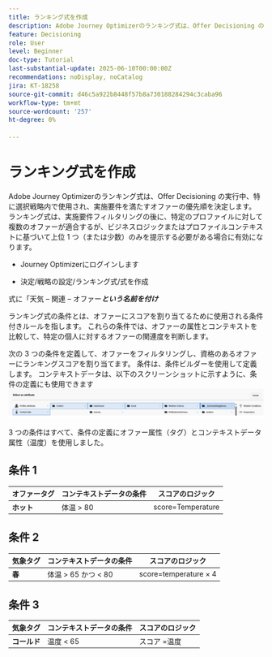 ```yaml
---
title: ランキング式を作成
description: Adobe Journey Optimizerのランキング式は、Offer Decisioning の実行中、特に選択戦略内で使用され、実施要件を満たすオファーの優先順を決定します。
feature: Decisioning
role: User
level: Beginner
doc-type: Tutorial
last-substantial-update: 2025-06-10T00:00:00Z
recommendations: noDisplay, noCatalog
jira: KT-18258
source-git-commit: d46c5a922b8448f57b8a730188284294c3caba96
workflow-type: tm+mt
source-wordcount: '257'
ht-degree: 0%

---
```


# ランキング式を作成

Adobe Journey Optimizerのランキング式は、Offer Decisioning の実行中、特に選択戦略内で使用され、実施要件を満たすオファーの優先順を決定します。 ランキング式は、実施要件フィルタリングの後に、特定のプロファイルに対して複数のオファーが適合するが、ビジネスロジックまたはプロファイルコンテキストに基づいて上位 1 つ（または少数）のみを提示する必要がある場合に有効になります。

* Journey Optimizerにログインします

* 決定/戦略の設定/ランキング式/式を作成

式に「天気 – 関連 – オファー _&#x200B;**という名前を付け**&#x200B;_



ランキング式の条件とは、オファーにスコアを割り当てるために使用される条件付きルールを指します。 これらの条件では、オファーの属性とコンテキストを比較して、特定の個人に対するオファーの関連度を判断します。

次の 3 つの条件を定義して、オファーをフィルタリングし、資格のあるオファーにランキングスコアを割り当てます。 条件は、条件ビルダーを使用して定義します。 コンテキストデータは、以下のスクリーンショットに示すように、条件の定義にも使用できます
![contxt-data](assets/context-data.png)

3 つの条件はすべて、条件の定義にオファー属性（タグ）とコンテキストデータ属性（温度）を使用しました。

## 条件 1

| **オファータグ** | **コンテキストデータの条件** | **スコアのロジック** |
|------------------|---------------------|-------------------------------------|
| **ホット** | 体温 > 80 | score=Temperature |


## 条件 2

| **気象タグ** | **コンテキストデータの条件** | **スコアのロジック** |
|------------------|---------------------------|----------------------------------------------|
| **春** | 体温 > 65 かつ &lt; 80 | score=temperature × 4 |

## 条件 3

| **気象タグ** | **コンテキストデータの条件** | **スコアのロジック** |
|------------------|---------------------------|----------------------------------------------|
| **コールド** | 温度 &lt; 65 | スコア =温度 |
